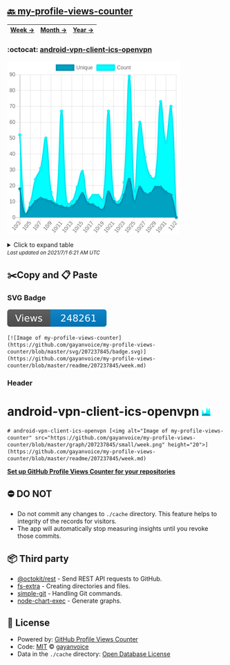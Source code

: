 ## [🔙 my-profile-views-counter](https://github.com/gayanvoice/my-profile-views-counter)
| [**Week →**](https://github.com/gayanvoice/my-profile-views-counter/blob/master/readme/207237845/week.md) | [**Month →**](https://github.com/gayanvoice/my-profile-views-counter/blob/master/readme/207237845/month.md) | [**Year →**](https://github.com/gayanvoice/my-profile-views-counter/blob/master/readme/207237845/year.md) |
| ---- | ---- | ----- |
### :octocat: [android-vpn-client-ics-openvpn](https://github.com/gayanvoice/android-vpn-client-ics-openvpn)
![Image of my-profile-views-counter](https://github.com/gayanvoice/my-profile-views-counter/blob/master/graph/207237845/large/month.png)

<details>
	<summary>Click to expand table</summary>
	<h2>:calendar: Month Page Views Table</h2>
<table>
	<tr>
		<th>
			Last Updated
		</th>
		<th>
			Unique
		</th>
		<th>
			Count
		</th>
	</tr>
	<tr>
		<td>
			<code>2021/7/1</code>
		</td>
		<td>
			<code>5</code>
		</td>
		<td>
			<code>5</code>
		</td>
	</tr>
	<tr>
		<td>
			<code>2021/6/30</code>
		</td>
		<td>
			<code>73</code>
		</td>
		<td>
			<code>208</code>
		</td>
	</tr>
	<tr>
		<td>
			<code>2021/6/29</code>
		</td>
		<td>
			<code>64</code>
		</td>
		<td>
			<code>262</code>
		</td>
	</tr>
	<tr>
		<td>
			<code>2021/6/28</code>
		</td>
		<td>
			<code>69</code>
		</td>
		<td>
			<code>246</code>
		</td>
	</tr>
	<tr>
		<td>
			<code>2021/6/27</code>
		</td>
		<td>
			<code>54</code>
		</td>
		<td>
			<code>193</code>
		</td>
	</tr>
	<tr>
		<td>
			<code>2021/6/26</code>
		</td>
		<td>
			<code>46</code>
		</td>
		<td>
			<code>212</code>
		</td>
	</tr>
	<tr>
		<td>
			<code>2021/6/25</code>
		</td>
		<td>
			<code>63</code>
		</td>
		<td>
			<code>157</code>
		</td>
	</tr>
	<tr>
		<td>
			<code>2021/6/24</code>
		</td>
		<td>
			<code>52</code>
		</td>
		<td>
			<code>211</code>
		</td>
	</tr>
	<tr>
		<td>
			<code>2021/6/23</code>
		</td>
		<td>
			<code>78</code>
		</td>
		<td>
			<code>225</code>
		</td>
	</tr>
	<tr>
		<td>
			<code>2021/6/22</code>
		</td>
		<td>
			<code>62</code>
		</td>
		<td>
			<code>197</code>
		</td>
	</tr>
	<tr>
		<td>
			<code>2021/6/21</code>
		</td>
		<td>
			<code>58</code>
		</td>
		<td>
			<code>165</code>
		</td>
	</tr>
	<tr>
		<td>
			<code>2021/6/20</code>
		</td>
		<td>
			<code>66</code>
		</td>
		<td>
			<code>189</code>
		</td>
	</tr>
	<tr>
		<td>
			<code>2021/6/19</code>
		</td>
		<td>
			<code>57</code>
		</td>
		<td>
			<code>205</code>
		</td>
	</tr>
	<tr>
		<td>
			<code>2021/6/18</code>
		</td>
		<td>
			<code>62</code>
		</td>
		<td>
			<code>236</code>
		</td>
	</tr>
	<tr>
		<td>
			<code>2021/6/17</code>
		</td>
		<td>
			<code>58</code>
		</td>
		<td>
			<code>296</code>
		</td>
	</tr>
	<tr>
		<td>
			<code>2021/6/16</code>
		</td>
		<td>
			<code>7</code>
		</td>
		<td>
			<code>14</code>
		</td>
	</tr>
	<tr>
		<td>
			<code>2021/6/15</code>
		</td>
		<td>
			<code>8</code>
		</td>
		<td>
			<code>23</code>
		</td>
	</tr>
	<tr>
		<td>
			<code>2021/6/14</code>
		</td>
		<td>
			<code>5</code>
		</td>
		<td>
			<code>28</code>
		</td>
	</tr>
	<tr>
		<td>
			<code>2021/6/13</code>
		</td>
		<td>
			<code>5</code>
		</td>
		<td>
			<code>7</code>
		</td>
	</tr>
	<tr>
		<td>
			<code>2021/6/12</code>
		</td>
		<td>
			<code>6</code>
		</td>
		<td>
			<code>83</code>
		</td>
	</tr>
	<tr>
		<td>
			<code>2021/6/11</code>
		</td>
		<td>
			<code>5</code>
		</td>
		<td>
			<code>65</code>
		</td>
	</tr>
	<tr>
		<td>
			<code>2021/6/10</code>
		</td>
		<td>
			<code>9</code>
		</td>
		<td>
			<code>67</code>
		</td>
	</tr>
	<tr>
		<td>
			<code>2021/6/9</code>
		</td>
		<td>
			<code>4</code>
		</td>
		<td>
			<code>47</code>
		</td>
	</tr>
	<tr>
		<td>
			<code>2021/6/8</code>
		</td>
		<td>
			<code>3</code>
		</td>
		<td>
			<code>5</code>
		</td>
	</tr>
	<tr>
		<td>
			<code>2021/6/7</code>
		</td>
		<td>
			<code>5</code>
		</td>
		<td>
			<code>31</code>
		</td>
	</tr>
	<tr>
		<td>
			<code>2021/6/6</code>
		</td>
		<td>
			<code>11</code>
		</td>
		<td>
			<code>19</code>
		</td>
	</tr>
	<tr>
		<td>
			<code>2021/6/5</code>
		</td>
		<td>
			<code>12</code>
		</td>
		<td>
			<code>47</code>
		</td>
	</tr>
	<tr>
		<td>
			<code>2021/6/4</code>
		</td>
		<td>
			<code>3</code>
		</td>
		<td>
			<code>4</code>
		</td>
	</tr>
	<tr>
		<td>
			<code>2021/6/3</code>
		</td>
		<td>
			<code>7</code>
		</td>
		<td>
			<code>20</code>
		</td>
	</tr>
	<tr>
		<td>
			<code>2021/6/2</code>
		</td>
		<td>
			<code>5</code>
		</td>
		<td>
			<code>22</code>
		</td>
	</tr>
	<tr>
		<td>
			<code>2021/6/1</code>
		</td>
		<td>
			<code>8</code>
		</td>
		<td>
			<code>16</code>
		</td>
	</tr>
</table>

</details>
<small><i>Last updated on 2021/7/1 6:21 AM UTC</i></small>

## ✂️Copy and 📋 Paste
### SVG Badge
[![Image of my-profile-views-counter](https://github.com/gayanvoice/my-profile-views-counter/blob/master/svg/207237845/badge.svg)](https://github.com/gayanvoice/my-profile-views-counter/blob/master/readme/207237845/week.md)
```readme
[![Image of my-profile-views-counter](https://github.com/gayanvoice/my-profile-views-counter/blob/master/svg/207237845/badge.svg)](https://github.com/gayanvoice/my-profile-views-counter/blob/master/readme/207237845/week.md)
```
### Header
# android-vpn-client-ics-openvpn [<img alt="Image of my-profile-views-counter" src="https://github.com/gayanvoice/my-profile-views-counter/blob/master/graph/207237845/small/week.png" height="20">](https://github.com/gayanvoice/my-profile-views-counter/blob/master/readme/207237845/week.md)
```readme
# android-vpn-client-ics-openvpn [<img alt="Image of my-profile-views-counter" src="https://github.com/gayanvoice/my-profile-views-counter/blob/master/graph/207237845/small/week.png" height="20">](https://github.com/gayanvoice/my-profile-views-counter/blob/master/readme/207237845/week.md)
```
[**Set up GitHub Profile Views Counter for your repositories**](https://github.com/gayanvoice/github-profile-views-counter)
## ⛔ DO NOT
- Do not commit any changes to `./cache` directory. This feature helps to integrity of the records for visitors.
- The app will automatically stop measuring insights until you revoke those commits.
## 📦 Third party

- [@octokit/rest](https://www.npmjs.com/package/@octokit/rest) - Send REST API requests to GitHub.
- [fs-extra](https://www.npmjs.com/package/fs-extra) - Creating directories and files.
- [simple-git](https://www.npmjs.com/package/simple-git) - Handling Git commands.
- [node-chart-exec](https://www.npmjs.com/package/node-chart-exec) - Generate graphs.
## 📄 License
- Powered by: [GitHub Profile Views Counter](https://github.com/gayanvoice/github-profile-views-counter)
- Code: [MIT](./LICENSE) © [gayanvoice](https://github.com/gayanvoice/github-profile-views-counter)
- Data in the `./cache` directory: [Open Database License](https://opendatacommons.org/licenses/odbl/1-0/)